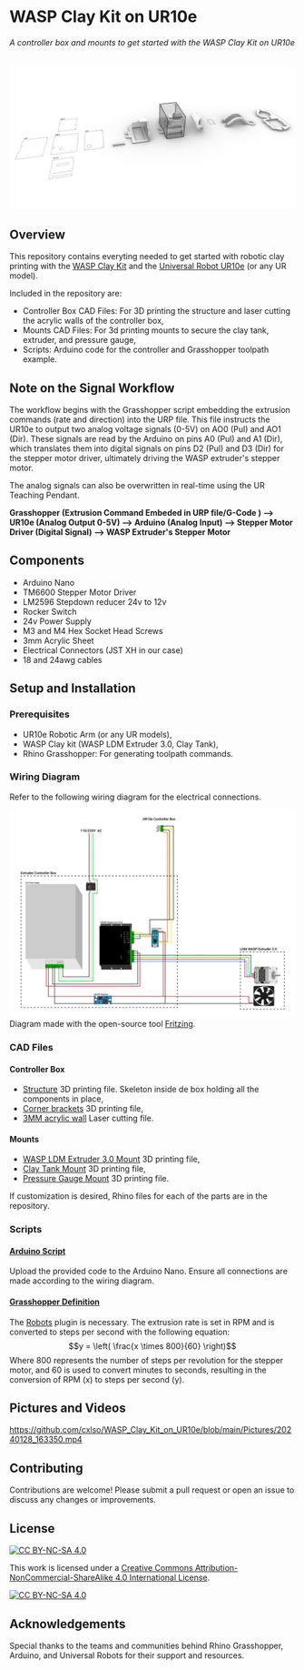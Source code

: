# WASP Clay Kit on UR10e
###### A controller box and mounts to get started with the WASP Clay Kit on UR10e

![Render_MDPH2_on_UR10e](Pictures/Render_WASP_Clay_Kit_on_UR10e.jpg)

## Overview
This repository contains everyting needed to get started with robotic clay printing with the [WASP Clay Kit](https://www.3dwasp.shop/en/prodotto/clay-extruder-wasp-clay-kit/) and the [Universal Robot UR10e](https://www.universal-robots.com/products/ur10-robot/) (or any UR model).

Included in the repository are:

- Controller Box CAD Files: For 3D printing the structure and laser cutting the acrylic walls of the controller box,
- Mounts CAD Files: For 3d printing mounts to secure the clay tank, extruder, and pressure gauge,
- Scripts: Arduino code for the controller and Grasshopper toolpath example.

## Note on the Signal Workflow

The workflow begins with the Grasshopper script embedding the extrusion commands (rate and direction) into the URP file. This file instructs the UR10e to output two analog voltage signals (0-5V) on AO0 (Pul) and AO1 (Dir). These signals are read by the Arduino on pins A0 (Pul) and A1 (Dir), which translates them into digital signals on pins D2 (Pul) and D3 (Dir) for the stepper motor driver, ultimately driving the WASP extruder's stepper motor.

The analog signals can also be overwritten in real-time using the UR Teaching Pendant.

**Grasshopper (Extrusion Command Embeded in URP file/G-Code ) ⟶ UR10e (Analog Output 0-5V) ⟶ Arduino (Analog Input) ⟶ Stepper Motor Driver (Digital Signal) ⟶ WASP Extruder's Stepper Motor**

## Components

- Arduino Nano
- TM6600 Stepper Motor Driver
- LM2596 Stepdown reducer 24v to 12v
- Rocker Switch
- 24v Power Supply
- M3 and M4 Hex Socket Head Screws
- 3mm Acrylic Sheet
- Electrical Connectors (JST XH in our case)
- 18 and 24awg cables 

## Setup and Installation
### Prerequisites

- UR10e Robotic Arm (or any UR models),
- WASP Clay kit (WASP LDM Extruder 3.0, Clay Tank),
- Rhino Grasshopper: For generating toolpath commands.

### Wiring Diagram

Refer to the following wiring diagram for the electrical connections.

![LDM_WASP_Extruder_3.0_on_UR10e_Wiring_Diagram](Controller_Box/Wiring_Diagram/LDM_WASP_Extruder_3.0_on_UR10e_Wiring_Diagram.svg)
Diagram made with the open-source tool [Fritzing](https://fritzing.org/).

### CAD Files

#### Controller Box

- [Structure](Controller_Box/CAD/Print_WASP_Skeleton.stl) 3D printing file. Skeleton inside de box holding all the components in place,
- [Corner brackets](Controller_Box/CAD/Print_WASP_Corner_Bracket.stl) 3D printing file,
- [3MM acrylic wall](Controller_Box/CAD/Cut_WASP_3MM_Walls.AI) Laser cutting file.

#### Mounts
- [WASP LDM Extruder 3.0 Mount](Mounts/Print_WASP_Extruder_Mount.stl) 3D printing file,
- [Clay Tank Mount](Mounts/Print_WASP_Tank_Mount.stl) 3D printing file,
- [Pressure Gauge Mount](Mounts/Print_WASP_Gauge_Mount.stl) 3D printing file.

If customization is desired, Rhino files for each of the parts are in the repository.

### Scripts

#### [Arduino Script](Arduino/Stepper_PulseDir_WASP)

Upload the provided code to the Arduino Nano. Ensure all connections are made according to the wiring diagram.

#### [Grasshopper Definition](Grasshopper/Basic_Robotic_Extrusion_WASP.gh)

The [Robots](https://www.food4rhino.com/en/app/robots) plugin is necessary. The extrusion rate is set in RPM and is converted to steps per second with the following equation:
$$y = \left( \frac{x \times 800}{60} \right)$$
Where 800 represents the number of steps per revolution for the stepper motor, and 60 is used to convert minutes to seconds, resulting in the conversion of RPM (x) to steps per second (y).

## Pictures and Videos

https://github.com/cxlso/WASP_Clay_Kit_on_UR10e/blob/main/Pictures/20240128_163350.mp4

## Contributing

Contributions are welcome! Please submit a pull request or open an issue to discuss any changes or improvements.

## License

[![CC BY-NC-SA 4.0][cc-by-nc-sa-shield]][cc-by-nc-sa]

This work is licensed under a
[Creative Commons Attribution-NonCommercial-ShareAlike 4.0 International License][cc-by-nc-sa].

[![CC BY-NC-SA 4.0][cc-by-nc-sa-image]][cc-by-nc-sa]

[cc-by-nc-sa]: http://creativecommons.org/licenses/by-nc-sa/4.0/
[cc-by-nc-sa-image]: https://licensebuttons.net/l/by-nc-sa/4.0/88x31.png
[cc-by-nc-sa-shield]: https://img.shields.io/badge/License-CC%20BY--NC--SA%204.0-lightgrey.svg

## Acknowledgements

Special thanks to the teams and communities behind Rhino Grasshopper, Arduino, and Universal Robots for their support and resources.


